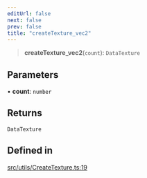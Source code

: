 ```yaml
---
editUrl: false
next: false
prev: false
title: "createTexture_vec2"
---
```


> **createTexture\_vec2**(`count`): `DataTexture`

## Parameters

• **count**: `number`

## Returns

`DataTexture`

## Defined in

[src/utils/CreateTexture.ts:19](https://github.com/agargaro/instanced-mesh/blob/eb962593317d404ef77ad357a2929b15e9b35854/src/utils/CreateTexture.ts#L19)

